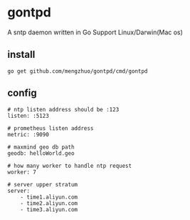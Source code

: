 # gontpd

A sntp daemon written in Go
Support Linux/Darwin(Mac os)

## install
```
go get github.com/mengzhuo/gontpd/cmd/gontpd
```

## config
```
# ntp listen address should be :123
listen: :5123 

# prometheus listen address
metric: :9090 

# maxmind geo db path
geodb: helloWorld.geo 

# how many worker to handle ntp request
worker: 7 

# server upper stratum
server:
    - time1.aliyun.com
    - time2.aliyun.com
    - time3.aliyun.com
```
